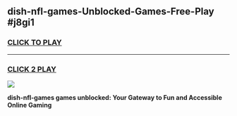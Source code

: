 
## dish-nfl-games-Unblocked-Games-Free-Play #j8gi1
<h3>
<a href="https://us.freeplayer.one?title=dish-nfl-games&ref=9M">CLICK TO PLAY</a></h3>
<hr>

<h3>
<a href="https://us.freeplayer.one?title=dish-nfl-games&ref=9M">CLICK 2 PLAY</a>
  
</h3>

<a href="https://us.freeplayer.one?title=dish-nfl-games&ref=9M"><img src="https://clearcache.store/games.png"></a>


**dish-nfl-games games unblocked: Your Gateway to Fun and Accessible Online Gaming**
